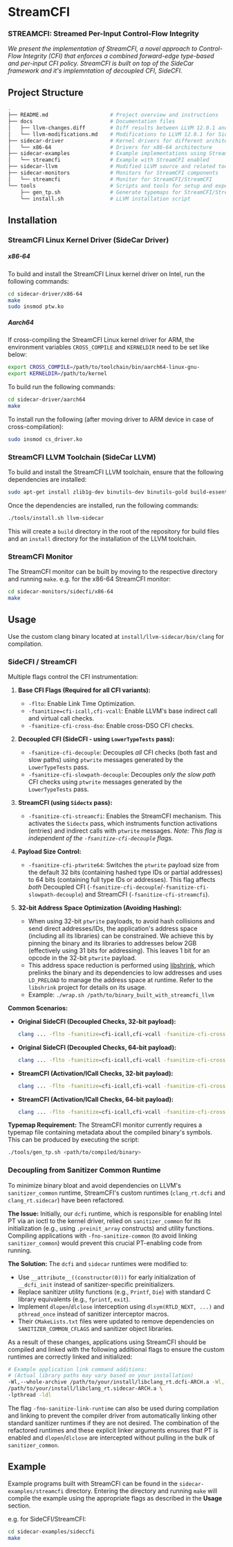# StreamCFI

### STREAMCFI: Streamed Per-Input Control-Flow Integrity

_We present the implementation of StreamCFI, a novel approach to Control-Flow
Integrity (CFI) that enforces a combined forward-edge type-based and
per-input CFI policy. StreamCFI is built on top of the SideCar framework
and it's implemntation of decoupled CFI, SideCFI._

## Project Structure

```bash
.
├── README.md                    # Project overview and instructions
├── docs                         # Documentation files
│   ├── llvm-changes.diff        # Diff results between LLVM 12.0.1 and SideCar LLVM
│   └── llvm-modifications.md    # Modifications to LLVM 12.0.1 for SideCar
├── sidecar-driver               # Kernel drivers for different architectures
│   └── x86-64                   # Drivers for x86-64 architecture
├── sidecar-examples             # Example implementations using StreamCFI
│   └── streamcfi                # Example with StreamCFI enabled
├── sidecar-llvm                 # Modified LLVM source and related tools
├── sidecar-monitors             # Monitors for StreamCFI components
│   └── streamcfi                # Monitor for StreamCFI/StreamCFI
└── tools                        # Scripts and tools for setup and experiments
    ├── gen_tp.sh                # Generate typemaps for StreamCFI/StreamCFI
    └── install.sh               # LLVM installation script
```

## Installation

### StreamCFI Linux Kernel Driver (SideCar Driver)

##### x86-64

To build and install the StreamCFI Linux kernel driver on Intel, run the following commands:

```bash
cd sidecar-driver/x86-64
make
sudo insmod ptw.ko
```

##### Aarch64

If cross-compiling the StreamCFI Linux kernel driver for ARM, the environment variables `CROSS_COMPILE` and `KERNELDIR` need to be set like below:

```bash
export CROSS_COMPILE=/path/to/toolchain/bin/aarch64-linux-gnu-
export KERNELDIR=/path/to/kernel
```

To build run the following commands:

```bash
cd sidecar-driver/aarch64
make
```

To install run the following (after moving driver to ARM device in case of cross-compilation):

```bash
sudo insmod cs_driver.ko
```

### StreamCFI LLVM Toolchain (SideCar LLVM)

To build and install the StreamCFI LLVM toolchain, ensure that the following dependencies are installed:

```bash
sudo apt-get install zlib1g-dev binutils-dev binutils-gold build-essential cmake ninja-build
```

Once the dependencies are installed, run the following commands:

```bash
./tools/install.sh llvm-sidecar
```

This will create a `build` directory in the root of the repository for build files and an `install` directory for the installation of the LLVM toolchain.

### StreamCFI Monitor

The StreamCFI monitor can be built by moving to the respective directory and running `make`.
e.g. for the x86-64 StreamCFI monitor:

```bash
cd sidecar-monitors/sidecfi/x86-64
make
```

## Usage

Use the custom clang binary located at `install/llvm-sidecar/bin/clang` for compilation.

### SideCFI / StreamCFI

Multiple flags control the CFI instrumentation:

1.  **Base CFI Flags (Required for all CFI variants):**

    - `-flto`: Enable Link Time Optimization.
    - `-fsanitize=cfi-icall,cfi-vcall`: Enable LLVM's base indirect call and virtual call checks.
    - `-fsanitize-cfi-cross-dso`: Enable cross-DSO CFI checks.

2.  **Decoupled CFI (SideCFI - using `LowerTypeTests` pass):**

    - `-fsanitize-cfi-decouple`: Decouples _all_ CFI checks (both fast and slow paths) using `ptwrite` messages generated by the `LowerTypeTests` pass.
    - `-fsanitize-cfi-slowpath-decouple`: Decouples _only the slow path_ CFI checks using `ptwrite` messages generated by the `LowerTypeTests` pass.

3.  **StreamCFI (using `Sidectx` pass):**

    - `-fsanitize-cfi-streamcfi`: Enables the StreamCFI mechanism. This activates the `Sidectx` pass, which instruments function activations (entries) and indirect calls with `ptwrite` messages. _Note: This flag is independent of the `-fsanitize-cfi-decouple` flags._

4.  **Payload Size Control:**

    - `-fsanitize-cfi-ptwrite64`: Switches the `ptwrite` payload size from the default 32 bits (containing hashed type IDs or partial addresses) to 64 bits (containing full type IDs or addresses). This flag affects _both_ Decoupled CFI (`-fsanitize-cfi-decouple`/`-fsanitize-cfi-slowpath-decouple`) and StreamCFI (`-fsanitize-cfi-streamcfi`).

5.  **32-bit Address Space Optimization (Avoiding Hashing):**
    - When using 32-bit `ptwrite` payloads, to avoid hash collisions and send direct addresses/IDs, the application's address space (including all its libraries) can be constrained. We achieve this by pinning the binary and its libraries to addresses below 2GB (effectively using 31 bits for addressing). This leaves 1 bit for an opcode in the 32-bit `ptwrite` payload.
    - This address space reduction is performed using [libshrink](https://github.com/vusec/libshrink), which prelinks the binary and its dependencies to low addresses and uses `LD_PRELOAD` to manage the address space at runtime. Refer to the `libshrink` project for details on its usage.
    - Example: `./wrap.sh /path/to/binary_built_with_streamcfi_llvm`

**Common Scenarios:**

- **Original SideCFI (Decoupled Checks, 32-bit payload):**
  ```bash
  clang ... -flto -fsanitize=cfi-icall,cfi-vcall -fsanitize-cfi-cross-dso -fsanitize-cfi-decouple
  ```
- **Original SideCFI (Decoupled Checks, 64-bit payload):**
  ```bash
  clang ... -flto -fsanitize=cfi-icall,cfi-vcall -fsanitize-cfi-cross-dso -fsanitize-cfi-decouple -fsanitize-cfi-ptwrite64
  ```
- **StreamCFI (Activation/ICall Checks, 32-bit payload):**
  ```bash
  clang ... -flto -fsanitize=cfi-icall,cfi-vcall -fsanitize-cfi-cross-dso -fsanitize-cfi-streamcfi
  ```
- **StreamCFI (Activation/ICall Checks, 64-bit payload):**
  ```bash
  clang ... -flto -fsanitize=cfi-icall,cfi-vcall -fsanitize-cfi-cross-dso -fsanitize-cfi-streamcfi -fsanitize-cfi-ptwrite64
  ```

**Typemap Requirement:**
The StreamCFI monitor currently requires a typemap file containing metadata about the compiled binary's symbols. This can be produced by executing the script:

```bash
./tools/gen_tp.sh <path/to/compiled/binary>
```

### Decoupling from Sanitizer Common Runtime

To minimize binary bloat and avoid dependencies on LLVM's `sanitizer_common` runtime, StreamCFI's custom runtimes (`clang_rt.dcfi` and `clang_rt.sidecar`) have been refactored.

**The Issue:** Initially, our `dcfi` runtime, which is responsible for enabling Intel PT via an ioctl to the kernel driver, relied on `sanitizer_common` for its initialization (e.g., using `.preinit_array` constructs) and utility functions. Compiling applications with `-fno-sanitize-common` (to avoid linking `sanitizer_common`) would prevent this crucial PT-enabling code from running.

**The Solution:**
The `dcfi` and `sidecar` runtimes were modified to:

- Use `__attribute__((constructor(0)))` for early initialization of `__dcfi_init` instead of sanitizer-specific preinitializers.
- Replace sanitizer utility functions (e.g., `Printf`, `Die`) with standard C library equivalents (e.g., `fprintf`, `exit`).
- Implement `dlopen`/`dlclose` interception using `dlsym(RTLD_NEXT, ...)` and `pthread_once` instead of sanitizer interceptor macros.
- Their `CMakeLists.txt` files were updated to remove dependencies on `SANITIZER_COMMON_CFLAGS` and sanitizer object libraries.

As a result of these changes, applications using StreamCFI should be compiled and linked with the following additional flags to ensure the custom runtimes are correctly linked and initialized:

```bash
# Example application link command additions:
# (Actual library paths may vary based on your installation)
-Wl,--whole-archive /path/to/your/install/libclang_rt.dcfi-ARCH.a -Wl,--no-whole-archive \
/path/to/your/install/libclang_rt.sidecar-ARCH.a \
-lpthread -ldl
```

The flag `-fno-sanitize-link-runtime` can also be used during compilation and linking to prevent the compiler driver from automatically linking other standard sanitizer runtimes if they are not desired. The combination of the refactored runtimes and these explicit linker arguments ensures that PT is enabled and `dlopen`/`dlclose` are intercepted without pulling in the bulk of `sanitizer_common`.

## Example

Example programs built with StreamCFI can be found in the `sidecar-examples/streamcfi` directory. Entering the directory and running `make` will compile the example using the appropriate flags as described in the **Usage** section.

e.g. for SideCFI/StreamCFI:

```bash
cd sidecar-examples/sideccfi
make
```

